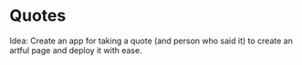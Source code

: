 # Quotes

Idea: Create an app for taking a quote (and person who said it) to create an artful page and deploy it with ease.
